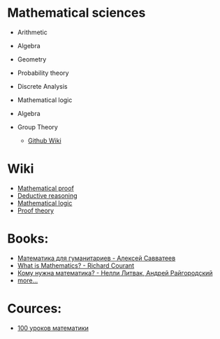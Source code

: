 # Mathematical sciences

- Arithmetic
- Algebra
- Geometry
  
- Probability theory
- Discrete Analysis
- Mathematical logic
- Algebra
- Group Theory
  - [Github Wiki](https://github.com/kogoia/functional-js-samples/wiki)
  
  
# Wiki
- [Mathematical proof](https://en.wikipedia.org/wiki/Mathematical_proof)
- [Deductive reasoning](https://en.wikipedia.org/wiki/Deductive_reasoning)
- [Mathematical logic](https://en.wikipedia.org/wiki/Mathematical_logic)
- [Proof theory](https://en.wikipedia.org/wiki/Proof_theory)
  
# Books:

- [Математика для гуманитариев - Алексей Савватеев](http://www.usdp.ru/donate/)
- [What is Mathematics? - Richard Courant](http://ilib.mccme.ru/pdf/kurant.pdf)
- [Кому нужна математика? - Нелли Литвак, Андрей Райгородский](https://www.mann-ivanov-ferber.ru/book/komu-nuzhna-matematika/)
- [more...](https://math.hse.ru/books)

# Cources:

- [100 уроков математики](https://www.youtube.com/playlist?list=PL8n_ZHoHDPESLDJN2NJivDYLNGtpJEBoy)
